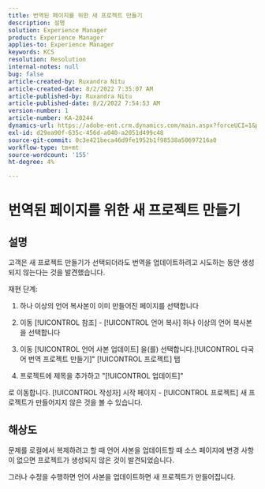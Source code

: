 ```yaml
---
title: 번역된 페이지를 위한 새 프로젝트 만들기
description: 설명
solution: Experience Manager
product: Experience Manager
applies-to: Experience Manager
keywords: KCS
resolution: Resolution
internal-notes: null
bug: false
article-created-by: Ruxandra Nitu
article-created-date: 8/2/2022 7:35:07 AM
article-published-by: Ruxandra Nitu
article-published-date: 8/2/2022 7:54:53 AM
version-number: 1
article-number: KA-20244
dynamics-url: https://adobe-ent.crm.dynamics.com/main.aspx?forceUCI=1&pagetype=entityrecord&etn=knowledgearticle&id=113b629f-3512-ed11-b83d-0022480867bd
exl-id: d29ea90f-635c-456d-a040-a2051d499c48
source-git-commit: 0c3e421beca46d9fe1952b1f98538a50697216a0
workflow-type: tm+mt
source-wordcount: '155'
ht-degree: 4%

---
```


# 번역된 페이지를 위한 새 프로젝트 만들기

## 설명


고객은 새 프로젝트 만들기가 선택되더라도 번역을 업데이트하려고 시도하는 동안 생성되지 않는다는 것을 발견했습니다.

재현 단계:

1. 하나 이상의 언어 복사본이 이미 만들어진 페이지를 선택합니다

2. 이동 [!UICONTROL 참조] - [!UICONTROL 언어 복사] 하나 이상의 언어 복사본을 선택합니다

3. 이동 [!UICONTROL 언어 사본 업데이트] 을(를) 선택합니다.[!UICONTROL 다국어 번역 프로젝트 만들기]&quot; [!UICONTROL 프로젝트] 탭

4. 프로젝트에 제목을 추가하고 &quot;[!UICONTROL 업데이트]&quot;

로 이동합니다. [!UICONTROL 작성자] 시작 페이지 - [!UICONTROL 프로젝트] 새 프로젝트가 만들어지지 않은 것을 볼 수 있습니다.


## 해상도


문제를 로컬에서 복제하려고 할 때 언어 사본을 업데이트할 때 소스 페이지에 변경 사항이 없으면 프로젝트가 생성되지 않은 것이 발견되었습니다.

그러나 수정을 수행하면 언어 사본을 업데이트하면 새 프로젝트가 만들어집니다.
